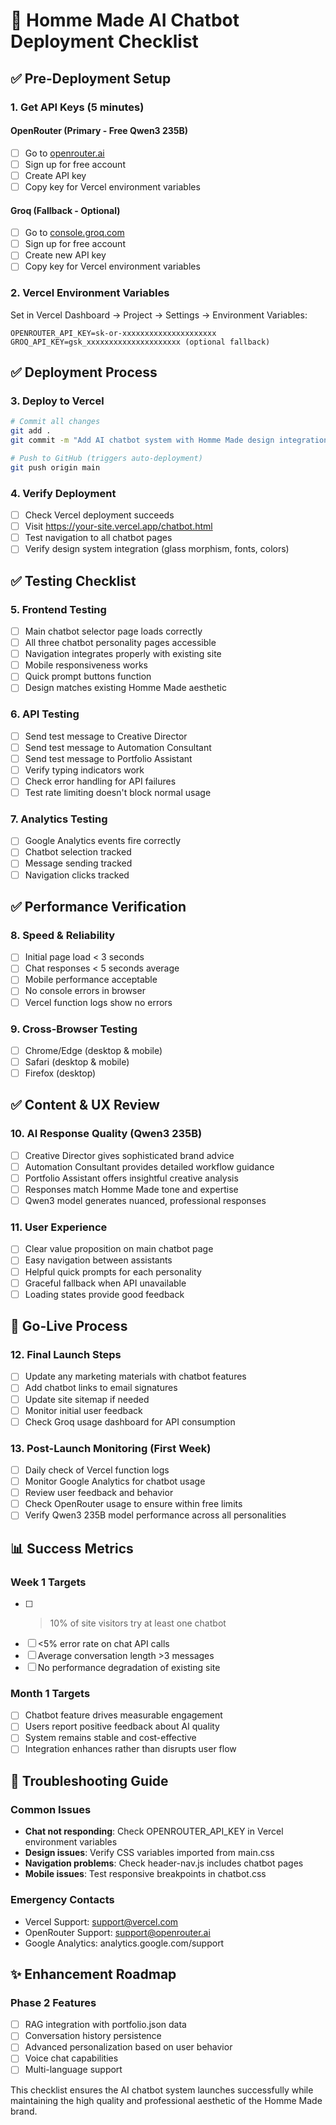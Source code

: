 # 🤖 Homme Made AI Chatbot Deployment Checklist

## ✅ Pre-Deployment Setup

### 1. Get API Keys (5 minutes)

#### OpenRouter (Primary - Free Qwen3 235B)
- [ ] Go to [openrouter.ai](https://openrouter.ai)  
- [ ] Sign up for free account
- [ ] Create API key
- [ ] Copy key for Vercel environment variables

#### Groq (Fallback - Optional)
- [ ] Go to [console.groq.com](https://console.groq.com)
- [ ] Sign up for free account
- [ ] Create new API key
- [ ] Copy key for Vercel environment variables

### 2. Vercel Environment Variables
Set in Vercel Dashboard → Project → Settings → Environment Variables:

```
OPENROUTER_API_KEY=sk-or-xxxxxxxxxxxxxxxxxxxxx
GROQ_API_KEY=gsk_xxxxxxxxxxxxxxxxxxxxx (optional fallback)
```

## ✅ Deployment Process

### 3. Deploy to Vercel
```bash
# Commit all changes
git add .
git commit -m "Add AI chatbot system with Homme Made design integration"

# Push to GitHub (triggers auto-deployment)
git push origin main
```

### 4. Verify Deployment
- [ ] Check Vercel deployment succeeds
- [ ] Visit https://your-site.vercel.app/chatbot.html
- [ ] Test navigation to all chatbot pages
- [ ] Verify design system integration (glass morphism, fonts, colors)

## ✅ Testing Checklist

### 5. Frontend Testing
- [ ] Main chatbot selector page loads correctly
- [ ] All three chatbot personality pages accessible
- [ ] Navigation integrates properly with existing site
- [ ] Mobile responsiveness works
- [ ] Quick prompt buttons function
- [ ] Design matches existing Homme Made aesthetic

### 6. API Testing
- [ ] Send test message to Creative Director
- [ ] Send test message to Automation Consultant  
- [ ] Send test message to Portfolio Assistant
- [ ] Verify typing indicators work
- [ ] Check error handling for API failures
- [ ] Test rate limiting doesn't block normal usage

### 7. Analytics Testing
- [ ] Google Analytics events fire correctly
- [ ] Chatbot selection tracked
- [ ] Message sending tracked
- [ ] Navigation clicks tracked

## ✅ Performance Verification

### 8. Speed & Reliability
- [ ] Initial page load < 3 seconds
- [ ] Chat responses < 5 seconds average
- [ ] Mobile performance acceptable
- [ ] No console errors in browser
- [ ] Vercel function logs show no errors

### 9. Cross-Browser Testing
- [ ] Chrome/Edge (desktop & mobile)
- [ ] Safari (desktop & mobile)
- [ ] Firefox (desktop)

## ✅ Content & UX Review

### 10. AI Response Quality (Qwen3 235B)
- [ ] Creative Director gives sophisticated brand advice
- [ ] Automation Consultant provides detailed workflow guidance
- [ ] Portfolio Assistant offers insightful creative analysis
- [ ] Responses match Homme Made tone and expertise
- [ ] Qwen3 model generates nuanced, professional responses

### 11. User Experience
- [ ] Clear value proposition on main chatbot page
- [ ] Easy navigation between assistants
- [ ] Helpful quick prompts for each personality
- [ ] Graceful fallback when API unavailable
- [ ] Loading states provide good feedback

## 🚀 Go-Live Process

### 12. Final Launch Steps
- [ ] Update any marketing materials with chatbot features
- [ ] Add chatbot links to email signatures
- [ ] Update site sitemap if needed
- [ ] Monitor initial user feedback
- [ ] Check Groq usage dashboard for API consumption

### 13. Post-Launch Monitoring (First Week)
- [ ] Daily check of Vercel function logs
- [ ] Monitor Google Analytics for chatbot usage
- [ ] Review user feedback and behavior
- [ ] Check OpenRouter usage to ensure within free limits
- [ ] Verify Qwen3 235B model performance across all personalities

## 📊 Success Metrics

### Week 1 Targets
- [ ] >10% of site visitors try at least one chatbot
- [ ] <5% error rate on chat API calls
- [ ] Average conversation length >3 messages
- [ ] No performance degradation of existing site

### Month 1 Targets  
- [ ] Chatbot feature drives measurable engagement
- [ ] Users report positive feedback about AI quality
- [ ] System remains stable and cost-effective
- [ ] Integration enhances rather than disrupts user flow

## 🔧 Troubleshooting Guide

### Common Issues
- **Chat not responding**: Check OPENROUTER_API_KEY in Vercel environment variables
- **Design issues**: Verify CSS variables imported from main.css
- **Navigation problems**: Check header-nav.js includes chatbot pages
- **Mobile issues**: Test responsive breakpoints in chatbot.css

### Emergency Contacts
- Vercel Support: support@vercel.com
- OpenRouter Support: support@openrouter.ai
- Google Analytics: analytics.google.com/support

## ✨ Enhancement Roadmap

### Phase 2 Features
- [ ] RAG integration with portfolio.json data
- [ ] Conversation history persistence
- [ ] Advanced personalization based on user behavior
- [ ] Voice chat capabilities
- [ ] Multi-language support

This checklist ensures the AI chatbot system launches successfully while maintaining the high quality and professional aesthetic of the Homme Made brand.